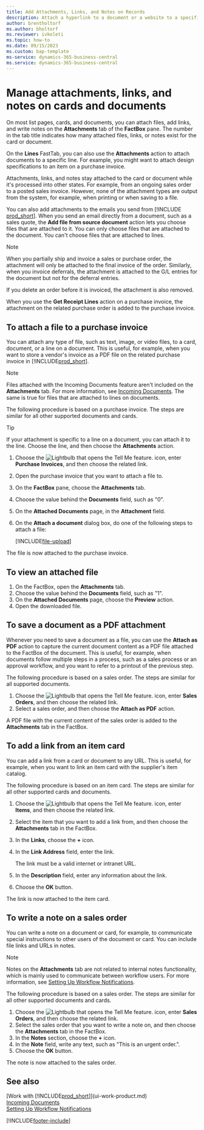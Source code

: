 ```yaml
---
title: Add Attachments, Links, and Notes on Records
description: Attach a hyperlink to a document or a website to a specific record, such as a customer or document.
author: brentholtorf
ms.author: bholtorf
ms.reviewer: ivkoleti
ms.topic: how-to
ms.date: 09/15/2023
ms.custom: bap-template
ms-service: dynamics-365-business-central
ms.service: dynamics-365-business-central
---
```

# Manage attachments, links, and notes on cards and documents

On most list pages, cards, and documents, you can attach files, add links, and write notes on the **Attachments** tab of the **FactBox** pane. The number in the tab title indicates how many attached files, links, or notes exist for the card or document.

On the **Lines** FastTab, you can also use the **Attachments** action to attach documents to a specific line. For example, you might want to attach design specifications to an item on a purchase invoice.

Attachments, links, and notes stay attached to the card or document while it's processed into other states. For example, from an ongoing sales order to a posted sales invoice. However, none of the attachment types are output from the system, for example, when printing or when saving to a file.

You can also add attachments to the emails you send from [!INCLUDE [prod_short](includes/prod_short.md)]. When you send an email directly from a document, such as a sales quote, the **Add file from source document** action lets you choose files that are attached to it. You can only choose files that are attached to the document. You can't choose files that are attached to lines.

> [!NOTE]
> When you partially ship and invoice a sales or purchase order, the attachment will only be attached to the final invoice of the order. Similarly, when you invoice deferrals, the attachment is attached to the G/L entries for the document but not for the deferral entries.
>
> If you delete an order before it is invoiced, the attachment is also removed.
>
> When you use the **Get Receipt Lines** action on a purchase invoice, the attachment on the related purchase order is added to the purchase invoice.

## To attach a file to a purchase invoice

You can attach any type of file, such as text, image, or video files, to a card, document, or a line on a document. This is useful, for example, when you want to store a vendor's invoice as a PDF file on the related purchase invoice in [!INCLUDE[prod_short](includes/prod_short.md)].

> [!NOTE]
> Files attached with the Incoming Documents feature aren't included on the **Attachments** tab. For more information, see [Incoming Documents](across-income-documents.md). The same is true for files that are attached to lines on documents.

The following procedure is based on a purchase invoice. The steps are similar for all other supported documents and cards.

> [!TIP]
> If your attachment is specific to a line on a document, you can attach it to the line. Choose the line, and then choose the **Attachments** action.

1. Choose the ![Lightbulb that opens the Tell Me feature.](media/ui-search/search_small.png "Tell me what you want to do") icon, enter **Purchase Invoices**, and then choose the related link.
2. Open the purchase invoice that you want to attach a file to.
3. On the **FactBox** pane, choose the **Attachments** tab.
4. Choose the value behind the **Documents** field, such as "0".
5. On the **Attached Documents** page, in the **Attachment** field.
6. On the **Attach a document** dialog box, do one of the following steps to attach a file:

   [!INCLUDE[file-upload](includes/file-upload.md)]

The file is now attached to the purchase invoice.

## To view an attached file

1. On the FactBox, open the **Attachments** tab.
2. Choose the value behind the **Documents** field, such as "1".
3. On the **Attached Documents** page, choose the **Preview** action.
4. Open the downloaded file.

## To save a document as a PDF attachment

Whenever you need to save a document as a file, you can use the **Attach as PDF** action to capture the current document content as a PDF file attached to the FactBox of the document. This is useful, for example, when documents follow multiple steps in a process, such as a sales process or an approval workflow, and you want to refer to a printout of the previous step.

The following procedure is based on a sales order. The steps are similar for all supported documents.

1. Choose the ![Lightbulb that opens the Tell Me feature.](media/ui-search/search_small.png "Tell me what you want to do") icon, enter **Sales Orders**, and then choose the related link.
2. Select a sales order, and then choose the **Attach as PDF** action.

A PDF file with the current content of the sales order is added to the **Attachments** tab in the FactBox.

## To add a link from an item card

You can add a link from a card or document to any URL. This is useful, for example, when you want to link an item card with the supplier's item catalog.

The following procedure is based on an item card. The steps are similar for all other supported cards and documents.

1. Choose the ![Lightbulb that opens the Tell Me feature.](media/ui-search/search_small.png "Tell me what you want to do") icon, enter **Items**, and then choose the related link.
2. Select the item that you want to add a link from, and then choose the **Attachments** tab in the FactBox.
3. In the **Links**, choose the **+** icon.
4. In the **Link Address** field, enter the link.

    The link must be a valid internet or intranet URL.

5. In the **Description** field, enter any information about the link.  
6. Choose the **OK** button.

The link is now attached to the item card.  

## To write a note on a sales order

You can write a note on a document or card, for example, to communicate special instructions to other users of the document or card. You can include file links and URLs in notes.

> [!NOTE]
> Notes on the **Attachments** tab are not related to internal notes functionality, which is mainly used to communicate between workflow users. For more information, see [Setting Up Workflow Notifications](across-setting-up-workflow-notifications.md).

The following procedure is based on a sales order. The steps are similar for all other supported documents and cards.

1. Choose the ![Lightbulb that opens the Tell Me feature.](media/ui-search/search_small.png "Tell me what you want to do") icon, enter **Sales Orders**, and then choose the related link.
2. Select the sales order that you want to write a note on, and then choose the **Attachments** tab in the FactBox.
3. In the **Notes** section, choose the **+** icon.
4. In the **Note** field, write any text, such as "This is an urgent order.".
5. Choose the **OK** button.

The note is now attached to the sales order.

## See also  
[Work with [!INCLUDE[prod_short](includes/prod_short.md)]](ui-work-product.md)  
[Incoming Documents](across-income-documents.md)  
[Setting Up Workflow Notifications](across-setting-up-workflow-notifications.md)  


[!INCLUDE[footer-include](includes/footer-banner.md)]
